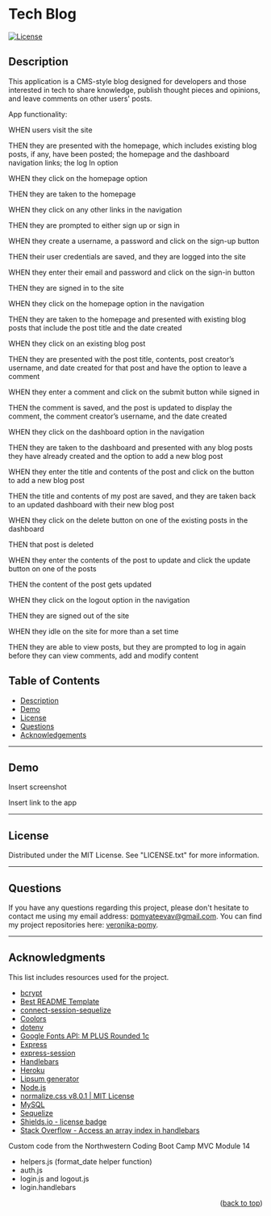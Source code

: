 # Tech Blog

[![License][license-shield]][license-url]

## Description

This application is a CMS-style blog designed for developers and those interested in tech to share knowledge, publish thought pieces and opinions, and leave comments on other users' posts.

App functionality:

WHEN users visit the site

THEN they are presented with the homepage, which includes existing blog posts, if any, have been posted; the homepage and the dashboard navigation links; the log In option

WHEN they click on the homepage option

THEN they are taken to the homepage

WHEN they click on any other links in the navigation

THEN they are prompted to either sign up or sign in

WHEN they create a username, a password and click on the sign-up button

THEN their user credentials are saved, and they are logged into the site

WHEN they enter their email and password and click on the sign-in button

THEN they are signed in to the site

WHEN they click on the homepage option in the navigation

THEN they are taken to the homepage and presented with existing blog posts that include the post title and the date created

WHEN they click on an existing blog post

THEN they are presented with the post title, contents, post creator’s username, and date created for that post and have the option to leave a comment

WHEN they enter a comment and click on the submit button while signed in

THEN the comment is saved, and the post is updated to display the comment, the comment creator’s username, and the date created

WHEN they click on the dashboard option in the navigation

THEN they are taken to the dashboard and presented with any blog posts they have already created and the option to add a new blog post

WHEN they enter the title and contents of the post and click on the button to add a new blog post

THEN the title and contents of my post are saved, and they are taken back to an updated dashboard with their new blog post

WHEN they click on the delete button on one of the existing posts in the dashboard

THEN that post is deleted

WHEN they enter the contents of the post to update and click the update button on one of the posts

THEN the content of the post gets updated

WHEN they click on the logout option in the navigation

THEN they are signed out of the site

WHEN they idle on the site for more than a set time

THEN they are able to view posts, but they are prompted to log in again before they can view comments, add and modify content

## Table of Contents

  <ul>
    <li>
      <a href="#description">Description</a>
    </li>
    <li>
      <a href="#demo">Demo</a>
    </li>
    <li>
        <a href="#license">License</a>
    </li>
    <li>
        <a href="#questions">Questions</a>
    </li>
    <li>
        <a href="#acknowledgments">Acknowledgements</a>
    </li>
  </ul>

---

## Demo

Insert screenshot

Insert link to the app

---

## License

Distributed under the MIT License. See "LICENSE.txt" for more information.

---

## Questions

If you have any questions regarding this project, please don't hesitate to contact me using my email address: pomyateevav@gmail.com. You can find my project repositories here: [veronika-pomy](https://github.com/veronika-pomy?tab=repositories).

---

## Acknowledgments

This list includes resources used for the project.

- [bcrypt](https://www.npmjs.com/package/bcrypt)
- [Best README Template](https://github.com/othneildrew/Best-README-Template/blob/master/README.md)
- [connect-session-sequelize](https://www.npmjs.com/package/connect-session-sequelize)
- [Coolors](https://coolors.co/)
- [dotenv](https://www.npmjs.com/package/dotenv)
- [Google Fonts API: M PLUS Rounded 1c](https://fonts.google.com/specimen/M+PLUS+Rounded+1c)
- [Express](https://expressjs.com/)
- [express-session](https://www.npmjs.com/package/express-session)
- [Handlebars](https://handlebarsjs.com/)
- [Heroku](https://devcenter.heroku.com/)
- [Lipsum generator](https://www.lipsum.com/)
- [Node.js](https://nodejs.org/en/)
- [normalize.css v8.0.1 | MIT License](https://github.com/necolas/normalize.css)
- [MySQL](https://www.mysql.com/)
- [Sequelize](https://sequelize.org/)
- [Shields.io - license badge](https://shields.io/)
- [Stack Overflow - Access an array index in handlebars](https://stackoverflow.com/questions/8044219/how-do-i-access-an-access-array-item-by-index-in-handlebars)

Custom code from the Northwestern Coding Boot Camp MVC Module 14

- helpers.js (format_date helper function)
- auth.js
- login.js and logout.js
- login.handlebars

<p align="right">(<a href="#tech-blog">back to top</a>)</p>

[license-shield]: https://img.shields.io/badge/license-MIT-blue?style=for-the-badge
[license-url]: https://github.com/veronika-pomy/Tech-Blog/blob/main/LICENSE
